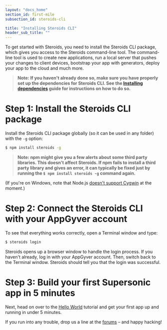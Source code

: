 ```yaml
---
layout: "docs_home"
section_id: first-mile
subsection_id: steroids-cli

title: "Installing Steroids CLI"
header_sub_title: ""
---
```


To get started with Steroids, you need to install the Steroids CLI package, which gives you access to the Steroids command-line tool. The command-line tool is used to create new applications, run a local server that pushes your changes to client devices, bootstrap your app with generators, deploy your app to the cloud and much more.

>__Note: If you haven't already done so, make sure you have properly set up the dependencies for Steroids CLI. See the [Installing dependencies]() guide for instructions on how to do so.__

# Step 1: Install the Steroids CLI package

Install the Steroids CLI package globally (so it can be used in any folder) with the `-g` option:

```bash
$ npm install steroids -g
```

>__Note:
>npm might give you a few alerts about some third party libraries. This doesn't affect Steroids. If npm fails to install a third party library and gives an error, it can typically be fixed just by running the `$ npm install steroids -g` command again.__

(If you're on Windows, note that Node.js [doesn't support Cygwin](https://github.com/joyent/node/issues/5618) at the moment.)

# Step 2: Connect the Steroids CLI with your AppGyver account

To see that everything works correctly, open a Terminal window and type:

```bash
$ steroids login
```

Steroids opens up a browser window to handle the login process. If you haven't already, log in with your AppGyver account. Then, switch back to the Terminal window. Steroids should tell you that the login was successful.

# Step 3: Build your first Supersonic app in 5 minutes

Next, head on over to the [Hello World]() tutorial and get your first app up and running in under 5 minutes.

If you run into any trouble, drop us a line at the [forums](http://forums.appgyver.com/) – and happy hacking!

